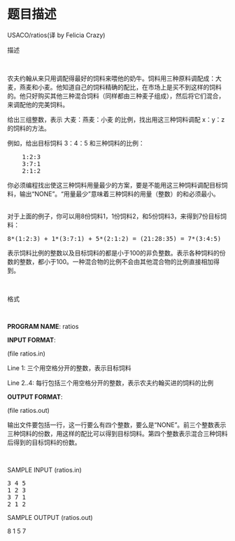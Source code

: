 # 题目描述


<p>
USACO/ratios(译 by Felicia Crazy)
</p>
<p>
<span id=".E6.8F.8F.E8.BF.B0" class="mw-headline">描述</span> 
</p>
<p>
<br/>
</p>
<p>
农夫约翰从来只用调配得最好的饲料来喂他的奶牛。饲料用三种原料调配成：大麦，燕麦和小麦。他知道自己的饲料精确的配比，在市场上是买不到这样的饲料的。他只好购买其他三种混合饲料（同样都由三种麦子组成），然后将它们混合，来调配他的完美饲料。
</p>
<p>
给出三组整数，表示 大麦：燕麦：小麦 的比例，找出用这三种饲料调配 x：y：z 的饲料的方法。
</p>
<p>
例如，给出目标饲料 3：4：5 和三种饲料的比例：
</p>
<pre>    1:2:3   
    3:7:1  
    2:1:2
</pre>
<p>
你必须编程找出使这三种饲料用量最少的方案，要是不能用这三种饲料调配目标饲料，输出“NONE”。“用量最少”意味着三种饲料的用量（整数）的和必须最小。
</p>
<p>
<br/>
对于上面的例子，你可以用8份饲料1，1份饲料2，和5份饲料3，来得到7份目标饲料：
</p>
<pre>8*(1:2:3) + 1*(3:7:1) + 5*(2:1:2) = (21:28:35) = 7*(3:4:5)
</pre>
<p>
表示饲料比例的整数以及目标饲料的都是小于100的非负整数。表示各种饲料的份数的整数，都小于100。一种混合物的比例不会由其他混合物的比例直接相加得到。
</p>
<span class="mw-headline"></span> 
<p>
<br/>
</p>
<p>
<span id=".E6.A0.BC.E5.BC.8F" class="mw-headline">格式</span> 
</p>
<p>
<br/>
</p>
<p>
<b>PROGRAM NAME</b>: ratios
</p>
<p>
<b>INPUT FORMAT</b>:
</p>
<p>
(file ratios.in)
</p>
<p>
Line 1: 三个用空格分开的整数，表示目标饲料
</p>
<p>
Line 2..4: 每行包括三个用空格分开的整数，表示农夫约翰买进的饲料的比例
</p>
<p>
<b>OUTPUT FORMAT</b>:
</p>
<p>
(file ratios.out)
</p>
<p>
输出文件要包括一行，这一行要么有四个整数，要么是“NONE”。前三个整数表示三种饲料的份数，用这样的配比可以得到目标饲料。第四个整数表示混合三种饲料后得到的目标饲料的份数。
</p>
<span class="mw-headline"></span> 
<p>
<br/>
</p>
<p>
<span id="SAMPLE_INPUT" class="mw-headline">SAMPLE INPUT (ratios.in)</span> 
</p>
<pre>3 4 5
1 2 3
3 7 1
2 1 2 
</pre>
<p>
<span id="SAMPLE_OUTPUT" class="mw-headline">SAMPLE OUTPUT (ratios.out)</span> 
</p>
<p>
8 1 5 7
</p>
<p>
 
</p>
<p>
 
</p>
